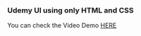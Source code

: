 ### Udemy UI using only HTML and CSS
You can check the Video Demo [HERE](https://youtu.be/pNHs21tf8n0)
